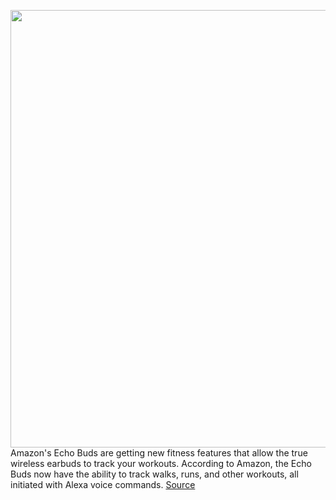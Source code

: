 <img src='https://cdn.vox-cdn.com/thumbor/MmxJYMInJeWJB7cPOkrL5QHDJ4M=/0x0:2080x1387/1200x800/filters:focal(752x543:1084x875)/cdn.vox-cdn.com/uploads/chorus_image/image/67851999/IMG_0336.0.jpg' width='700px' /><br/>
Amazon's Echo Buds are getting new fitness features that allow the true wireless earbuds to track your workouts. According to Amazon, the Echo Buds now have the ability to track walks, runs, and other workouts, all initiated with Alexa voice commands.
<a href='https://www.theverge.com/2020/11/23/21593991/amazon-alexa-echo-buds-workouts-fitness-tracking-wireless-headphones'> Source <a/>